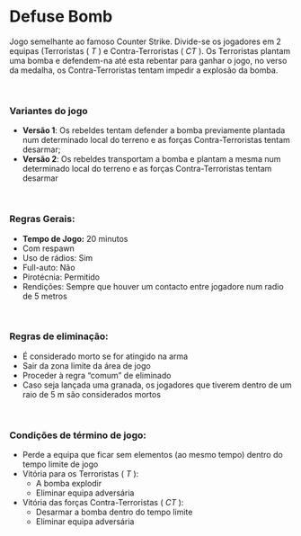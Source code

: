 # Defuse Bomb

Jogo semelhante ao famoso Counter Strike. Divide-se os jogadores em 2 equipas (Terroristas ( _T_ ) e Contra-Terroristas ( _CT_ ). Os Terroristas plantam uma bomba e defendem-na até esta rebentar para ganhar o jogo, no verso da medalha, os Contra-Terroristas tentam impedir a explosão da bomba.



<br>

### Variantes do jogo 
* **Versão 1**: Os rebeldes tentam defender a bomba previamente plantada num determinado local do terreno e as forças Contra-Terroristas tentam desarmar;
* **Versão 2**: Os rebeldes transportam a bomba e plantam a mesma num determinado local do terreno e as forças Contra-Terroristas tentam desarmar



<br>

### Regras Gerais:
 * **Tempo de Jogo:** 20 minutos
 * Com respawn
 * Uso de rádios: Sim
 * Full-auto: Não
 * Pirotécnia: Permitido
 * Rendições: Sempre que houver um contacto entre jogadore num radio de 5 metros



<br>

### Regras de eliminação:
 * É considerado morto se for atingido na arma
 * Sair da zona limite da área de jogo
 * Proceder à regra “comum” de eliminado
 * Caso seja lançada uma granada, os jogadores que tiverem dentro de um raio de 5 m são considerados mortos



<br>

### Condições de término de jogo:
 * Perde a equipa que ficar sem elementos (ao mesmo tempo) dentro do tempo limite de jogo
 * Vitória para os Terroristas ( _T_ ):
   * A bomba explodir
   * Eliminar equipa adversária
 * Vitória das forças Contra-Terroristas ( _CT_ ):
   * Desarmar a bomba dentro do tempo limite
   * Eliminar equipa adversária

